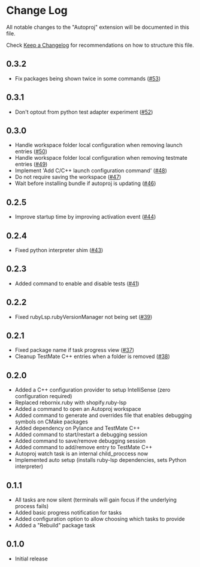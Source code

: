 # Change Log
All notable changes to the "Autoproj" extension will be documented in this file.

Check [Keep a Changelog](http://keepachangelog.com/) for recommendations on how to structure this file.

## 0.3.2
- Fix packages being shown twice in some commands ([#53](https://github.com/g-arjones/vscode-autoproj/pull/53))

## 0.3.1
- Don't optout from python test adapter experiment ([#52](https://github.com/g-arjones/vscode-autoproj/pull/52))

## 0.3.0
- Handle workspace folder local configuration when removing launch entries ([#50](https://github.com/g-arjones/vscode-autoproj/pull/50))
- Handle workspace folder local configuration when removing testmate entries ([#49](https://github.com/g-arjones/vscode-autoproj/pull/49))
- Implement 'Add C/C++ launch configuration command' ([#48](https://github.com/g-arjones/vscode-autoproj/pull/48))
- Do not require saving the workspace ([#47](https://github.com/g-arjones/vscode-autoproj/pull/47))
- Wait before installing bundle if autoproj is updating ([#46](https://github.com/g-arjones/vscode-autoproj/pull/46))

## 0.2.5
- Improve startup time by improving activation event ([#44](https://github.com/g-arjones/vscode-autoproj/pull/44))

## 0.2.4
- Fixed python interpreter shim ([#43](https://github.com/g-arjones/vscode-autoproj/pull/43))

## 0.2.3
- Added command to enable and disable tests ([#41](https://github.com/g-arjones/vscode-autoproj/pull/41))

## 0.2.2
- Fixed rubyLsp.rubyVersionManager not being set ([#39](https://github.com/g-arjones/vscode-autoproj/pull/39))

## 0.2.1
- Fixed package name if task progress view ([#37](https://github.com/g-arjones/vscode-autoproj/pull/37))
- Cleanup TestMate C++ entries when a folder is removed ([#38](https://github.com/g-arjones/vscode-autoproj/pull/38))

## 0.2.0
- Added a C++ configuration provider to setup IntelliSense (zero configuration required)
- Replaced rebornix.ruby with shopify.ruby-lsp
- Added a command to open an Autoproj workspace
- Added command to generate and overrides file that enables debugging symbols on CMake packages
- Added dependency on Pylance and TestMate C++
- Added command to start/restart a debugging session
- Added command to save/remove debugging session
- Added command to add/remove entry to TestMate C++
- Autoproj watch task is an internal child_proccess now
- Implemented auto setup (installs ruby-lsp dependencies, sets Python interpreter)

## 0.1.1
- All tasks are now silent (terminals will gain focus if the underlying process fails)
- Added basic progress notification for tasks
- Added configuration option to allow choosing which tasks to provide
- Added a "Rebuild" package task

## 0.1.0
- Initial release
